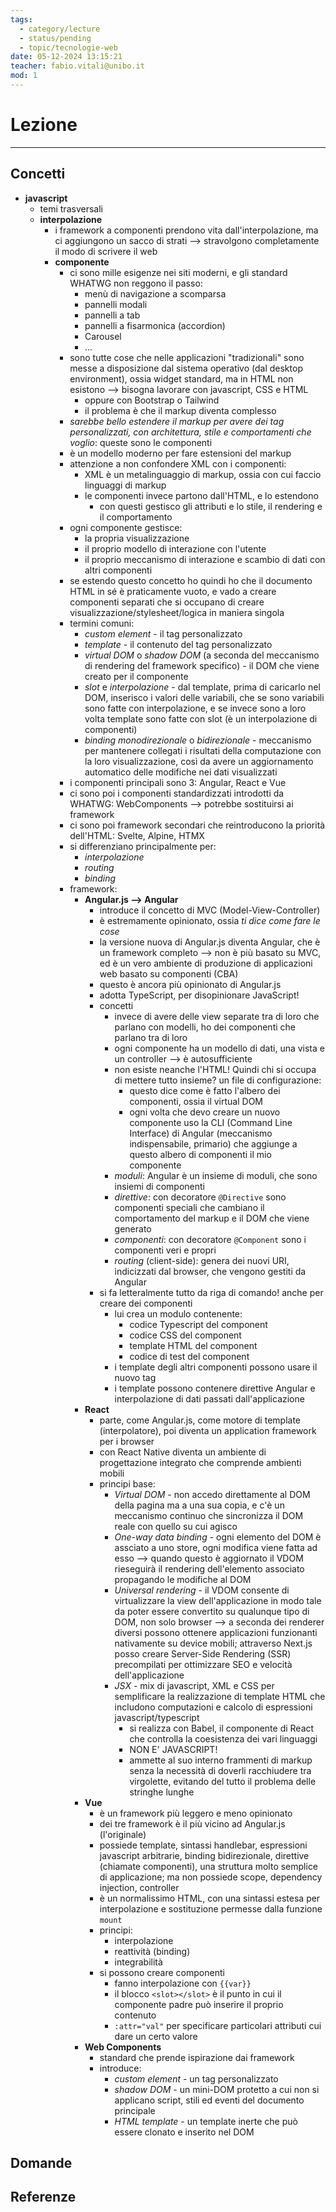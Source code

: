 ```yaml
---
tags:
  - category/lecture
  - status/pending
  - topic/tecnologie-web
date: 05-12-2024 13:15:21
teacher: fabio.vitali@unibo.it
mod: 1
---
```

# Lezione
---
## Concetti
- **javascript**
	- temi trasversali
	- **interpolazione**
		- i framework a componenti prendono vita dall'interpolazione, ma ci aggiungono un sacco di strati --> stravolgono completamente il modo di scrivere il web
		- **componente**
			- ci sono mille esigenze nei siti moderni, e gli standard WHATWG non reggono il passo:
				- menù di navigazione a scomparsa
				- pannelli modali
				- pannelli a tab
				- pannelli a fisarmonica (accordion)
				- Carousel
				- ...
			- sono tutte cose che nelle applicazioni "tradizionali"  sono messe a disposizione dal sistema operativo (dal desktop environment), ossia widget standard, ma in HTML non esistono --> bisogna lavorare con javascript, CSS e HTML
				- oppure con Bootstrap o Tailwind
				- il problema è che il markup diventa complesso
			- _sarebbe bello estendere il markup per avere dei tag personalizzati, con architettura, stile e comportamenti che voglio_: queste sono le componenti
			- è un modello moderno per fare estensioni del markup
			- attenzione a non confondere XML con i componenti:
				- XML è un metalinguaggio di markup, ossia con cui faccio linguaggi di markup
				- le componenti invece partono dall'HTML, e lo estendono
					- con questi gestisco gli attributi e lo stile, il rendering e il comportamento
			- ogni componente gestisce:
				- la propria visualizzazione
				- il proprio modello di interazione con l'utente
				- il proprio meccanismo di interazione e scambio di dati con altri componenti
			- se estendo questo concetto ho quindi ho che il documento HTML in sé è praticamente vuoto, e vado a creare componenti separati che si occupano di creare visualizzazione/stylesheet/logica in maniera singola
			- termini comuni:
				- _custom element_ - il tag personalizzato
				- _template_ - il contenuto del tag personalizzato
				- _virtual DOM_ o _shadow DOM_ (a seconda del meccanismo di rendering del framework specifico) - il DOM che viene creato per il componente
				- _slot_ e _interpolazione_ - dal template, prima di caricarlo nel DOM, inserisco i valori delle variabili, che se sono variabili sono fatte con interpolazione, e se invece sono a loro volta template sono fatte con slot (è un interpolazione di componenti)
				- _binding monodirezionale_ o _bidirezionale_ - meccanismo per mantenere collegati i risultati della computazione con la loro visualizzazione, così da avere un aggiornamento automatico delle modifiche nei dati visualizzati
			- i componenti principali sono 3: Angular, React e Vue
			- ci sono poi i componenti standardizzati introdotti da WHATWG: WebComponents --> potrebbe sostituirsi ai framework
			- ci sono poi framework secondari che reintroducono la priorità dell'HTML: Svelte, Alpine, HTMX
			- si differenziano principalmente per:
				- _interpolazione_
				- _routing_
				- _binding_
			- framework:
				- **Angular.js --> Angular**
					- introduce il concetto di MVC (Model-View-Controller)
					- è estremamente opinionato, ossia _ti dice come fare le cose_
					- la versione nuova di Angular.js diventa Angular, che è un framework completo --> non è più basato su MVC, ed è un vero ambiente di produzione di applicazioni web basato su componenti (CBA)
					- questo è ancora più opinionato di Angular.js
					- adotta TypeScript, per disopinionare JavaScript!
					- concetti
						- invece di avere delle view separate tra di loro che parlano con modelli, ho dei componenti che parlano tra di loro
						- ogni componente ha un modello di dati, una vista e un controller --> è autosufficiente
						- non esiste neanche l'HTML! Quindi chi si occupa di mettere tutto insieme? un file di configurazione:
							- questo dice come è fatto l'albero dei componenti, ossia il virtual DOM
							- ogni volta che devo creare un nuovo componente uso la CLI (Command Line Interface) di Angular (meccanismo indispensabile, primario) che aggiunge a questo albero di componenti il mio componente
						- _moduli_: Angular è un insieme di moduli, che sono insiemi di componenti
						- _direttive_: con decoratore `@Directive` sono componenti speciali che cambiano il comportamento del markup e il DOM che viene generato
						- _componenti_: con decoratore `@Component` sono i componenti veri e propri
						- _routing_ (client-side): genera dei nuovi URI, indicizzati dal browser, che vengono gestiti da Angular
					- si fa letteralmente tutto da riga di comando! anche per creare dei componenti
						- lui crea un modulo contenente:
							- codice Typescript del component
							- codice CSS del component
							- template HTML del component
							- codice di test del component
						- i template degli altri componenti possono usare il nuovo tag
						- i template possono contenere direttive Angular e interpolazione di dati passati dall'applicazione
				- **React**
					- parte, come Angular.js, come motore di template (interpolatore), poi diventa un application framework per i browser
					- con React Native diventa un ambiente di progettazione integrato che comprende ambienti mobili
					- principi base:
						- _Virtual DOM_ - non accedo direttamente al DOM della pagina ma a una sua copia, e c'è un meccanismo continuo che sincronizza il DOM reale con quello su cui agisco
						- _One-way data binding_ - ogni elemento del DOM è assciato a uno store, ogni modifica viene fatta ad esso --> quando questo è aggiornato il VDOM rieseguirà il rendering dell'elemento associato propagando le modifiche al DOM
						- _Universal rendering_ - il VDOM consente di virtualizzare la view dell'applicazione in modo tale da poter essere convertito su qualunque tipo di DOM, non solo browser --> a seconda dei renderer diversi possono ottenere applicazioni funzionanti nativamente su device mobili; attraverso Next.js posso creare Server-Side Rendering (SSR) precompilati per ottimizzare SEO e velocità dell'applicazione
						- _JSX_ - mix di javascript, XML e CSS per semplificare la realizzazione di template HTML che includono computazioni e calcolo di espressioni javascript/typescript
							- si realizza con Babel, il componente di React che controlla la coesistenza dei vari linguaggi
							- NON E' JAVASCRIPT!
							- ammette al suo interno frammenti di markup senza la necessità di doverli racchiudere tra virgolette, evitando del tutto il problema delle stringhe lunghe
				- **Vue**
					- è un framework più leggero e meno opinionato
					- dei tre framework è il più vicino ad Angular.js (l'originale)
					- possiede template, sintassi handlebar, espressioni javascript arbitrarie, binding bidirezionale, direttive (chiamate componenti), una struttura molto semplice di applicazione; ma non possiede scope, dependency injection, controller
					- è un normalissimo HTML, con una sintassi estesa per interpolazione e sostituzione permesse dalla funzione `mount`
					- principi:
						- interpolazione
						- reattività (binding)
						- integrabilità
					- si possono creare componenti
						- fanno interpolazione con `{{var}}`
						- il blocco `<slot></slot>` è il punto in cui il componente padre può inserire il proprio contenuto
						- `:attr="val"` per specificare particolari attributi cui dare un certo valore
				- **Web Components**
					- standard che prende ispirazione dai framework
					- introduce:
						- _custom element_ - un tag personalizzato
						- _shadow DOM_ - un mini-DOM protetto a cui non si applicano script, stili ed eventi del documento principale
						- _HTML template_ - un template inerte che può essere clonato e inserito nel DOM

## Domande

## Referenze
